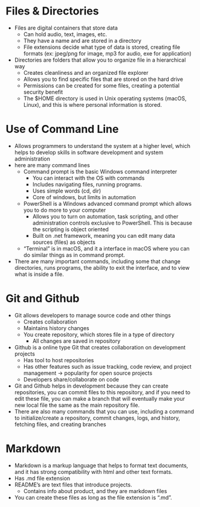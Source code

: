# Files & Directories
* Files are digital containers that store data
    * Can hold audio, text, images, etc.
    * They have a name and are stored in a directory
    * File extensions decide what type of data is stored, creating file formats (ex: jpeg/png for image, mp3 for audio, exe for application)
* Directories are folders that allow you to organize file in a hierarchical way
    * Creates cleanliness and an organized file explorer
    * Allows you to find specific files that are stored on the hard drive
    * Permissions can be created for some files, creating a potential security benefit
    * The $HOME directory is used in Unix operating systems (macOS, Linux), and this is where personal information is stored.
# Use of Command Line
* Allows programmers to understand the system at a higher level, which helps to develop skills in software development and system administration
* here are many command lines
    * Command prompt is the basic Windows command interpreter
        * You can interact with the OS with commands
        * Includes navigating files, running programs.
        * Uses simple words (cd, dir)
        * Core of windows, but limits in automation
    * PowerShell is a Windows advanced command prompt which allows you to do more to your computer
        * Allows you to turn on automation, task scripting, and other administration controls exclusive to PowerShell. This is because the scripting is object oriented
        * Built on .net framework, meaning you can edit many data sources (files) as objects
    * “Terminal” is in macOS, and it a interface in macOS where you can do similar things as in command prompt.
* There are many important commands, including some that change directories, runs programs, the ability to exit the interface, and to view what is inside a file.
# Git and Github
* Git allows developers to manage source code and other things
    * Creates collaboration
    * Maintains history changes
    * You create repository, which stores file in a type of directory
        * All changes are saved in repository
* Github is a online type Git that creates collaboration on development projects
    * Has tool to host repositories
    * Has other features such as issue tracking, code review, and project management → popularity for open source projects
    * Developers share/collaborate on code
* Git and Github helps in development because they can create repositories, you can commit files to this repository, and if you need to edit these file, you can make a branch that will eventually make your new local file the same as the main repository file.
* There are also many commands that you can use, including a command to initialize/create a repository, commit changes, logs, and history, fetching files, and creating branches
# Markdown
* Markdown is a markup language that helps to format text documents, and it has strong compatibility with html and other text formats. 
* Has .md file extension
* README’s are text files that introduce projects.
    * Contains info about product, and they are markdown files
* You can create these files as long as the file extension is “.md”.
